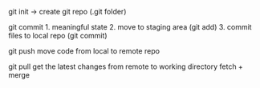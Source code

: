 
git init    -> create git repo (.git folder)

git commit
    1. meaningful state
    2. move to staging area (git add)
    3. commit files to local repo (git commit)

git push
    move code from local to remote repo

git pull
    get the latest changes from remote to working directory
    fetch + merge